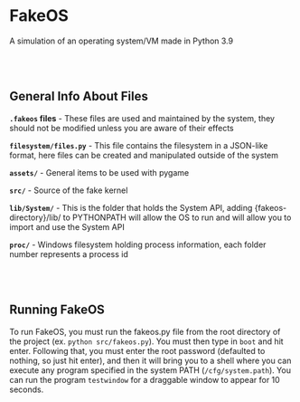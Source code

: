 # FakeOS

A simulation of an operating system/VM made in Python 3.9

<br/>
<br/>

## General Info About Files

**`.fakeos` files** - These files are used and maintained by the system, they should not be modified unless you are aware of their effects

**`filesystem/files.py`** - This file contains the filesystem in a JSON-like format, here files can be created and manipulated outside of the system

**`assets/`** - General items to be used with pygame

**`src/`** - Source of the fake kernel

**`lib/System/`** - This is the folder that holds the System API, adding {fakeos-directory}/lib/ to PYTHONPATH will allow the OS to run and will allow you to import and use the System API

**`proc/`** - Windows filesystem holding process information, each folder number represents a process id

<br/>
<br/>

## Running FakeOS

To run FakeOS, you must run the fakeos.py file from the root directory of the project (ex. `python src/fakeos.py`). You must then type in `boot` and hit enter. Following that, you must enter the root password (defaulted to nothing, so just hit enter), and then it will bring you to a shell where you can execute any program specified in the system PATH (`/cfg/system.path`). You can run the program `testwindow` for a draggable window to appear for 10 seconds.
